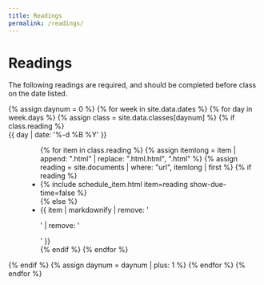 ```yaml
---
title: Readings
permalink: /readings/
---
```

# Readings
The following readings are required, and should be completed before class on the date listed.

<dl class="dl-horizontal">
  {% assign daynum = 0 %}
  {% for week in site.data.dates %}
    {% for day in week.days %}
      {% assign class = site.data.classes[daynum] %}
      {% if class.reading %}
        <dt>{{ day | date: '%-d %B %Y' }}</dt>
        <dd>
          <ul class='list-unstyled'>
            {% for item in class.reading %}
              {% assign itemlong = item | append: ".html" | replace: ".html.html", ".html" %}
              {% assign reading = site.documents | where: "url", itemlong | first %}
              {% if reading %}
                <li>{% include schedule_item.html item=reading show-due-time=false %}</li>
              {% else %}
                <li>{{ item | markdownify | remove: '<p>' | remove: '</p>' }}</li>
              {% endif %}
            {% endfor %}
          </ul>
        </dd>
      {% endif %}
      {% assign daynum = daynum | plus: 1 %}
    {% endfor %}
  {% endfor %}
</dl>
